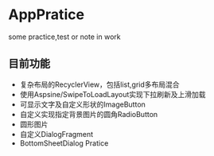 # AppPratice
some practice,test or note in work

## 目前功能
- 复杂布局的RecyclerView，包括list,grid多布局混合
- 使用Aspsine/SwipeToLoadLayout实现下拉刷新及上滑加载
- 可显示文字及自定义形状的ImageButton
- 自定义实现指定背景图片的圆角RadioButton
- 圆形图片
- 自定义DialogFragment
- BottomSheetDialog Pratice